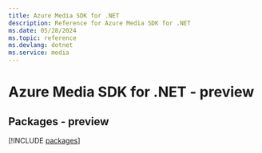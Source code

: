```yaml
---
title: Azure Media SDK for .NET
description: Reference for Azure Media SDK for .NET
ms.date: 05/28/2024
ms.topic: reference
ms.devlang: dotnet
ms.service: media
---
```

# Azure Media SDK for .NET - preview
## Packages - preview
[!INCLUDE [packages](media-index.md)]